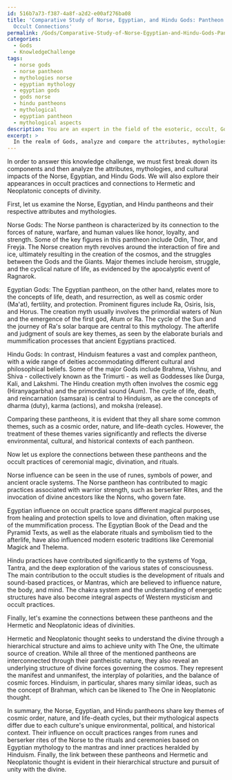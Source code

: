 ```yaml
---
id: 516b7a73-f387-4a8f-a2d2-e00af276ba08
title: 'Comparative Study of Norse, Egyptian, and Hindu Gods: Pantheon Analysis and
  Occult Connections'
permalink: /Gods/Comparative-Study-of-Norse-Egyptian-and-Hindu-Gods-Pantheon-Analysis-and-Occult-Connections/
categories:
  - Gods
  - KnowledgeChallenge
tags:
  - norse gods
  - norse pantheon
  - mythologies norse
  - egyptian mythology
  - egyptian gods
  - gods norse
  - hindu pantheons
  - mythological
  - egyptian pantheon
  - mythological aspects
description: You are an expert in the field of the esoteric, occult, Gods and Education. You are a writer of tests, challenges, books and deep knowledge on Gods for initiates and students to gain deep insights and understanding from. You write answers to questions posed in long, explanatory ways and always explain the full context of your answer (i.e., related concepts, formulas, examples, or history), as well as the step-by-step thinking process you take to answer the challenges. Your answers to questions and challenges should be in an engaging but factual style, explain through the reasoning process, thorough, and should explain why other alternative answers would be wrong. Summarize the key themes, ideas, and conclusions at the end.
excerpt: > 
  In the realm of Gods, analyze and compare the attributes, mythologies, and cultural impacts of the Norse, Egyptian, and Hindu Gods by identifying the key similarities, differences, and the underlying human conditions and themes they represent. Additionally, explore how their manifestations and influences have appeared in or contributed to occult practices, such as in ceremonial magic, divination, and rituals, while also acknowledging any connections to the Hermetic and Neoplatonic concepts of divinity.
---
```

In order to answer this knowledge challenge, we must first break down its components and then analyze the attributes, mythologies, and cultural impacts of the Norse, Egyptian, and Hindu Gods. We will also explore their appearances in occult practices and connections to Hermetic and Neoplatonic concepts of divinity.

First, let us examine the Norse, Egyptian, and Hindu pantheons and their respective attributes and mythologies.

Norse Gods:
The Norse pantheon is characterized by its connection to the forces of nature, warfare, and human values like honor, loyalty, and strength. Some of the key figures in this pantheon include Odin, Thor, and Freyja. The Norse creation myth revolves around the interaction of fire and ice, ultimately resulting in the creation of the cosmos, and the struggles between the Gods and the Giants. Major themes include heroism, struggle, and the cyclical nature of life, as evidenced by the apocalyptic event of Ragnarok.

Egyptian Gods:
The Egyptian pantheon, on the other hand, relates more to the concepts of life, death, and resurrection, as well as cosmic order (Ma'at), fertility, and protection. Prominent figures include Ra, Osiris, Isis, and Horus. The creation myth usually involves the primordial waters of Nun and the emergence of the first god, Atum or Ra. The cycle of the Sun and the journey of Ra's solar barque are central to this mythology. The afterlife and judgment of souls are key themes, as seen by the elaborate burials and mummification processes that ancient Egyptians practiced.

Hindu Gods:
In contrast, Hinduism features a vast and complex pantheon, with a wide range of deities accommodating different cultural and philosophical beliefs. Some of the major Gods include Brahma, Vishnu, and Shiva - collectively known as the Trimurti - as well as Goddesses like Durga, Kali, and Lakshmi. The Hindu creation myth often involves the cosmic egg (Hiranyagarbha) and the primordial sound (Aum). The cycle of life, death, and reincarnation (samsara) is central to Hinduism, as are the concepts of dharma (duty), karma (actions), and moksha (release).

Comparing these pantheons, it is evident that they all share some common themes, such as a cosmic order, nature, and life-death cycles. However, the treatment of these themes varies significantly and reflects the diverse environmental, cultural, and historical contexts of each pantheon.

Now let us explore the connections between these pantheons and the occult practices of ceremonial magic, divination, and rituals.

Norse influence can be seen in the use of runes, symbols of power, and ancient oracle systems. The Norse pantheon has contributed to magic practices associated with warrior strength, such as berserker Rites, and the invocation of divine ancestors like the Norns, who govern fate.

Egyptian influence on occult practice spans different magical purposes, from healing and protection spells to love and divination, often making use of the mummification process. The Egyptian Book of the Dead and the Pyramid Texts, as well as the elaborate rituals and symbolism tied to the afterlife, have also influenced modern esoteric traditions like Ceremonial Magick and Thelema.

Hindu practices have contributed significantly to the systems of Yoga, Tantra, and the deep exploration of the various states of consciousness. The main contribution to the occult studies is the development of rituals and sound-based practices, or Mantras, which are believed to influence nature, the body, and mind. The chakra system and the understanding of energetic structures have also become integral aspects of Western mysticism and occult practices.

Finally, let's examine the connections between these pantheons and the Hermetic and Neoplatonic ideas of divinities.

Hermetic and Neoplatonic thought seeks to understand the divine through a hierarchical structure and aims to achieve unity with The One, the ultimate source of creation. While all three of the mentioned pantheons are interconnected through their pantheistic nature, they also reveal an underlying structure of divine forces governing the cosmos. They represent the manifest and unmanifest, the interplay of polarities, and the balance of cosmic forces. Hinduism, in particular, shares many similar ideas, such as the concept of Brahman, which can be likened to The One in Neoplatonic thought.

In summary, the Norse, Egyptian, and Hindu pantheons share key themes of cosmic order, nature, and life-death cycles, but their mythological aspects differ due to each culture's unique environmental, political, and historical context. Their influence on occult practices ranges from runes and berserker rites of the Norse to the rituals and ceremonies based on Egyptian mythology to the mantras and inner practices heralded by Hinduism. Finally, the link between these pantheons and Hermetic and Neoplatonic thought is evident in their hierarchical structure and pursuit of unity with the divine.
